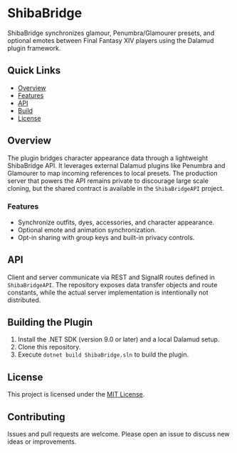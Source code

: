 <!-- Project README in pure HTML -->

<h1 id="shibabridge">ShibaBridge</h1>
<p>ShibaBridge synchronizes glamour, Penumbra/Glamourer presets, and optional emotes between Final Fantasy XIV players using the Dalamud plugin framework.</p>

<h2 id="toc">Quick Links</h2>
<ul>
  <li><a href="#overview">Overview</a></li>
  <li><a href="#features">Features</a></li>
  <li><a href="#api">API</a></li>
  <li><a href="#build">Build</a></li>
  <li><a href="#license">License</a></li>
</ul>

<h2 id="overview">Overview</h2>
<p>The plugin bridges character appearance data through a lightweight ShibaBridge API. It leverages external Dalamud plugins like Penumbra and Glamourer to map incoming references to local presets. The production server that powers the API remains private to discourage large scale cloning, but the shared contract is available in the <code>ShibaBridgeAPI</code> project.</p>

<h3 id="features">Features</h3>
<ul>
  <li>Synchronize outfits, dyes, accessories, and character appearance.</li>
  <li>Optional emote and animation synchronization.</li>
  <li>Opt-in sharing with group keys and built-in privacy controls.</li>
</ul>

<h2 id="api">API</h2>
<p>Client and server communicate via REST and SignalR routes defined in <code>ShibaBridgeAPI</code>. The repository exposes data transfer objects and route constants, while the actual server implementation is intentionally not distributed.</p>

<h2 id="build">Building the Plugin</h2>
<ol>
  <li>Install the .NET SDK (version 9.0 or later) and a local Dalamud setup.</li>
  <li>Clone this repository.</li>
  <li>Execute <code>dotnet build ShibaBridge.sln</code> to build the plugin.</li>
</ol>

<h2 id="license">License</h2>
<p>This project is licensed under the <a href="./LICENSE">MIT License</a>.</p>

<h2 id="contributing">Contributing</h2>
<p>Issues and pull requests are welcome. Please open an issue to discuss new ideas or improvements.</p>

